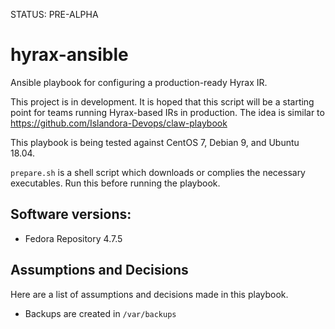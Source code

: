 STATUS: PRE-ALPHA

# hyrax-ansible
Ansible playbook for configuring a production-ready Hyrax IR.

This project is in development. 
It is hoped that this script will be a starting point for teams running Hyrax-based IRs in production. 
The idea is similar to https://github.com/Islandora-Devops/claw-playbook 

This playbook is being tested against CentOS 7, Debian 9, and Ubuntu 18.04. 

`prepare.sh` is a shell script which downloads or complies the necessary executables. Run this before running the playbook.

## Software versions:

* Fedora Repository 4.7.5

## Assumptions and Decisions

Here are a list of assumptions and decisions made in this playbook.
 
* Backups are created in `/var/backups`

